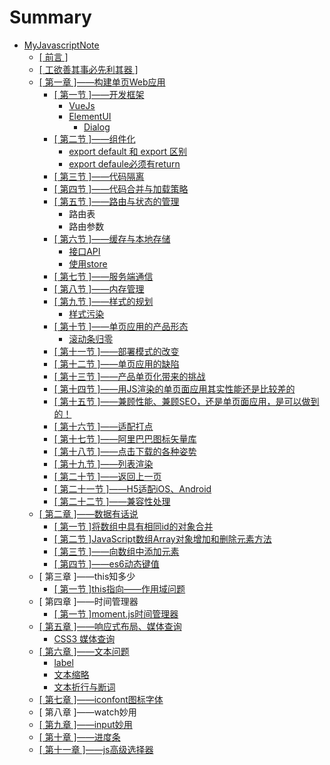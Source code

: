 # Summary

* [MyJavascriptNote](README.md)
  * [\[ 前言 \]](di-yi-7ae0-md.md)
  * [\[ 工欲善其事必先利其器 \]](gong-yu-shan-qi-shi-bi-xian-li-qi-qi.md)
  * [\[ 第一章 \]——构建单页Web应用](vuejs.md)
    * [\[ 第一节 \]——开发框架](vuejs/12.md)
      * [VueJs](vuejs/12/vuejs.md)
      * [ElementUI](vuejs/12/elementui.md)
        * [Dialog](vuejs/12/dialog.md)
    * [\[ 第二节 \]——组件化](vuejs/di-er-jie-2014-2014-zu-jian-hua.md)
      * [export default 和 export 区别](vuejs/di-er-jie-2014-2014-zu-jian-hua/export-default-he-export-qu-bie.md)
      * [export defaule必须有return](vuejs/di-er-jie-2014-2014-zu-jian-hua/export-defaulebi-xu-you-return.md)
    * [\[ 第三节 \]——代码隔离](vuejs/dai-ma-ge-li.md)
    * [\[ 第四节 \]——代码合并与加载策略](vuejs/di-si-jie-2014-2014-dai-ma-he-bing-yu-jia-zai-ce-lve.md)
    * [\[ 第五节 \]——路由与状态的管理](vuejs/di-wu-jie-2014-2014-lu-you-yu-zhuang-tai-de-guan-li.md)
      * 路由表
      * 路由参数
    * [\[ 第六节 \]——缓存与本地存储](vuejs/di-liu-jie-2014-2014-huan-cun-yu-ben-di-cun-chu.md)
      * [接口API](vuejs/di-liu-jie-2014-2014-huan-cun-yu-ben-di-cun-chu/jie-kou-api.md)
      * [使用store](vuejs/di-liu-jie-2014-2014-huan-cun-yu-ben-di-cun-chu/shi-yong-store.md)
    * [\[ 第七节 \]——服务端通信](vuejs/di-qi-jie-2014-2014-fu-wu-duan-tong-xin.md)
    * [\[ 第八节 \]——内存管理](vuejs/di-ba-jie-2014-2014-nei-cun-guan-li.md)
    * [\[ 第九节 \]——样式的规划](vuejs/di-jiu-jie-2014-2014-yang-shi-de-gui-hua.md)
      * [样式污染](vuejs/yang-shi-wu-ran.md)
    * [\[ 第十节 \]——单页应用的产品形态](vuejs/di-shi-jie-2014-2014-dan-ye-ying-yong-de-chan-pin-xing-tai.md)
      * [滚动条归零](vuejs/di-shi-jie-2014-2014-dan-ye-ying-yong-de-chan-pin-xing-tai/gun-dong-tiao-gui-ling.md)
    * [\[ 第十一节 \]——部署模式的改变](vuejs/di-shi-yi-jie-2014-2014-bu-shu-mo-shi-de-gai-bian.md)
    * [\[ 第十二节 \]——单页应用的缺陷](vuejs/di-shi-er-jie-2014-2014-dan-ye-ying-yong-de-que-xian.md)
    * [\[ 第十三节 \]——产品单页化带来的挑战](vuejs/di-shi-san-jie-2014-2014-chan-pin-dan-ye-hua-dai-lai-de-tiao-zhan.md)
    * [\[ 第十四节 \]——用JS渲染的单页面应用其实性能还是比较差的](vuejs/di-shi-si-jie-2014-2014-yong-js-xuan-ran-de-dan-ye-mian-ying-yong-qi-shi-xing-neng-huan-shi-bi-jiao-cha-de.md)
    * [\[ 第十五节 \]——兼顾性能、兼顾SEO，还是单页面应用，是可以做到的！](vuejs/di-shi-wu-jie-2014-2014-jian-gu-xing-neng-3001-jian-gu-seo-ff0c-huan-shi-dan-ye-mian-ying-yong-ff0c-shi-ke-yi-zuo-dao-de-ff01.md)
    * [\[ 第十六节 \]——适配打点](vuejs/di-shi-liu-jie-2014-2014-shi-pei-da-dian.md)
    * [\[ 第十七节 \]——阿里巴巴图标矢量库](vuejs/di-shi-qi-jie-2014-2014-a-li-ba-ba-tu-biao-shi-liang-ku.md)
    * [\[ 第十八节 \]——点击下载的各种姿势](vuejs/di-shi-ba-jie-2014-2014-dian-ji-xia-zai-de-ge-zhong-zi-shi.md)
    * [\[ 第十九节 \]——列表渲染](vuejs/di-shi-jiu-zhang-2014-2014-lie-biao-xuan-ran.md)
    * [\[ 第二十节 \]——返回上一页](vuejs/di-er-shi-jie-2014-2014-fan-hui-shang-yi-ye.md)
    * [\[ 第二十一节 \]——H5适配iOS、Android](vuejs/di-er-shi-yi-jie-h5-shi-pei-ios-android.md)
    * [\[ 第二十二节 \]——兼容性处理](vuejs/di-er-shi-er-jie-2014-2014-jian-rong-xing-chu-li.md)
  * [\[ 第二章 \]——数据有话说](di-er-zhang-2014-2014-shu-ju-you-hua-shuo.md)
    * [\[ 第一节 \]将数组中具有相同id的对象合并](di-er-zhang-2014-2014-shu-ju-you-hua-shuo/jiang-shu-zu-zhong-ju-you-xiang-tong-id-de-dui-xiang-he-bing.md)
    * [\[ 第二节 \]JavaScript数组Array对象增加和删除元素方法](di-er-zhang-2014-2014-shu-ju-you-hua-shuo/javascriptshu-zu-array-dui-xiang-zeng-jia-he-shan-chu-yuan-su-fang-fa.md)
    * [\[ 第三节 \]——向数组中添加元素](di-er-zhang-2014-2014-shu-ju-you-hua-shuo/di-san-jie-2014-2014-xiang-shu-zu-zhong-tian-jia-yuan-su.md)
    * [\[ 第四节 \]——es6动态键值](di-er-zhang-2014-2014-shu-ju-you-hua-shuo/di-si-jie-es6-dong-tai-jian-zhi.md)
  * \[ 第三章 \]——this知多少
    * [\[ 第一节 \]this指向——作用域问题](thiszhi-xiang-2014-2014-zuo-yong-yu-wen-ti.md)
  * \[ 第四章 \]——时间管理器
    * [\[ 第一节 \]moment.js时间管理器](momentjsshi-jian-guan-li-qi.md)
  * [\[ 第五章 \]——响应式布局、媒体查询](di-wu-zhang-2014-2014-xiang-ying-shi-bu-ju-3001-mei-ti-cha-xun.md)
    * [CSS3 媒体查询](di-wu-zhang-2014-2014-xiang-ying-shi-bu-ju-3001-mei-ti-cha-xun/css3-mei-ti-cha-xun.md)
  * [\[ 第六章 \]——文本问题](di-liu-zhang-2014-2014-wen-ben-wen-ti.md)
    * [label](di-liu-zhang-2014-2014-wen-ben-wen-ti/label.md)
    * [文本缩略](di-liu-zhang-2014-2014-wen-ben-wen-ti/wen-ben-suo-lve.md)
    * [文本折行与断词](di-liu-zhang-2014-2014-wen-ben-wen-ti/wen-ben-zhe-xing-yu-duan-ci.md)
  * [\[ 第七章 \]——iconfont图标字体](di-qi-zhang-iconfont-tu-biao-zi-ti.md)
  * \[ 第八章 \]——watch妙用
  * [\[ 第九章 \]——input妙用](di-jiu-zhang-input-miao-yong.md)
  * [\[ 第十章 \]——进度条](di-shi-zhang-2014-2014-jin-du-tiao.md)
  * [\[ 第十一章 \]——js高级选择器](di-shi-yi-zhang-js-gao-ji-xuan-ze-qi.md)

